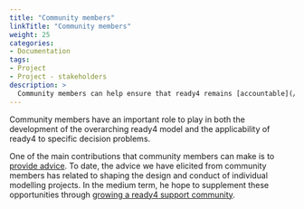```yaml
---
title: "Community members"
linkTitle: "Community members"
weight: 25
categories: 
- Documentation
tags:
- Project
- Project - stakeholders
description: >
  Community members can help ensure that ready4 remains [accountable](/docs/getting-started/motivation/) for addressing topics of importance to them.
---
```


Community members have an important role to play in both the development of the overarching ready4 model and the applicability of ready4 to specific decision problems.

One of the main contributions that community members can make is to [provide advice](/docs/contribution-guidelines/contribution-types/advisory/). To date, the advice we have elicited from community members has related to shaping the design and conduct of individual modelling projects. In the medium term, he hope to supplement these opportunities through [growing a ready4 support community](/docs/contribution-guidelines/priorities/support/).